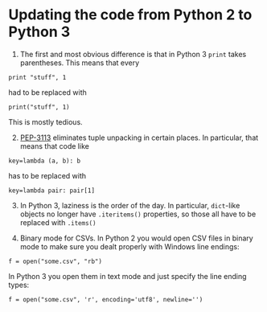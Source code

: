 # Updating the code from Python 2 to Python 3

1. The first and most obvious difference is that in Python 3 `print` takes parentheses.
This means that every

```
print "stuff", 1
```

had to be replaced with

```
print("stuff", 1)
```

This is mostly tedious.

2. <a href="https://www.python.org/dev/peps/pep-3113/">PEP-3113</a> eliminates
tuple unpacking in certain places. In particular, that means that code like

```
key=lambda (a, b): b
```

has to be replaced with

```
key=lambda pair: pair[1]
```

3. In Python 3, laziness is the order of the day. In particular, `dict`-like
objects no longer have `.iteritems()` properties, so those all have to be replaced
with `.items()`

4. Binary mode for CSVs. In Python 2 you would open CSV files in binary mode to
make sure you dealt properly with Windows line endings:

```
f = open("some.csv", "rb")
```

In Python 3 you open them in text mode and just specify the line ending types:

```
f = open("some.csv", 'r', encoding='utf8', newline='')
```
